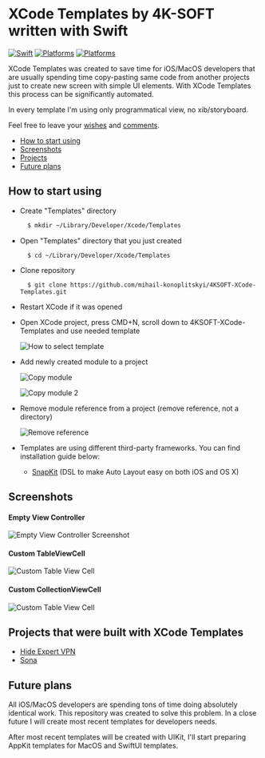 # XCode Templates by 4K-SOFT written with Swift

[![Swift](https://img.shields.io/badge/Swift-5.3_5.4_5.5_5.6-orange?style=flat-square)](https://img.shields.io/badge/Swift-5.3_5.4_5.5_5.6-Orange?style=flat-square)
[![Platforms](https://img.shields.io/badge/Platforms-macOS_iOS-yellowgreen?style=flat-square)](https://img.shields.io/badge/Platforms-macOS_iOS_tvOS-Green?style=flat-square)
[![Platforms](https://img.shields.io/badge/license-MIT-blue)](https://img.shields.io/badge/license-MIT-blue)

XCode Templates was created to save time for iOS/MacOS developers that are usually spending time copy-pasting same code from another projects just to create new screen with simple UI elements. With XCode Templates this process can be significantly automated. 

In every template I'm using only programmatical view, no xib/storyboard. 

Feel free to leave your [wishes](https://github.com/mihail-konoplitskyi/4KSOFT-XCode-Templates/issues/new) and [comments](https://github.com/mihail-konoplitskyi/4KSOFT-XCode-Templates/issues/new).

- [How to start using](#how-to-start-using)
- [Screenshots](#screenshots)
- [Projects](#projects-that-were-built-with-xcode-templates)
- [Future plans](#future-plans)

## How to start using

- Create "Templates" directory 

  ```bash
    $ mkdir ~/Library/Developer/Xcode/Templates
  ```

- Open "Templates" directory that you just created

  ```
    $ cd ~/Library/Developer/Xcode/Templates
  ```
  
- Clone repository 

  ```
    $ git clone https://github.com/mihail-konoplitskyi/4KSOFT-XCode-Templates.git
  ```

- Restart XCode if it was opened

- Open XCode project, press CMD+N, scroll down to 4KSOFT-XCode-Templates and use needed template

  ![How to select template](https://github.com/mihail-konoplitskyi/4KSOFT-XCode-Templates/blob/master/images/select_template.png)

- Add newly created module to a project 

  ![Copy module](https://github.com/mihail-konoplitskyi/4KSOFT-XCode-Templates/blob/master/images/add_module.png)

  ![Copy module 2](https://github.com/mihail-konoplitskyi/4KSOFT-XCode-Templates/blob/master/images/add_module_2.png)

- Remove module reference from a project (remove reference, not a directory)

  ![Remove reference](https://github.com/mihail-konoplitskyi/4KSOFT-XCode-Templates/blob/master/images/remove_reference.png)

- Templates are using different third-party frameworks. You can find installation guide below: 
  - [SnapKit](https://github.com/SnapKit/SnapKit#installation) (DSL to make Auto Layout easy on both iOS and OS X)
  
## Screenshots

#### Empty View Controller
  ![Empty View Controller Screenshot](https://github.com/mihail-konoplitskyi/4KSOFT-XCode-Templates/blob/master/images/EmptyViewControllerScreenshot.png)

#### Custom TableViewCell
  ![Custom Table View Cell](https://github.com/mihail-konoplitskyi/4KSOFT-XCode-Templates/blob/master/images/CustomTableViewCellScreenshot.png)

#### Custom CollectionViewCell
  ![Custom Table View Cell](https://github.com/mihail-konoplitskyi/4KSOFT-XCode-Templates/blob/master/images/CustomCollectionViewCellScreenshot.png)

## Projects that were built with XCode Templates

  - [Hide Expert VPN](https://apps.apple.com/gb/app/hide-expert-vpn/id1616168170?platform=iphone)
  - [Sona](https://apps.apple.com/gb/app/sona-healthy-sleep/id1617545266)

## Future plans

All iOS/MacOS developers are spending tons of time doing absolutely identical work. This repository was created to solve this problem. In a close future I will create most recent templates for developers needs. 

After most recent templates will be created with UIKit, I'll start preparing AppKit templates for MacOS and SwiftUI templates. 
